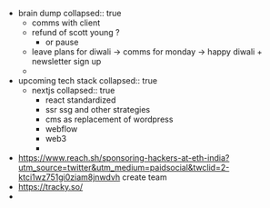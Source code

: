 - brain dump
  collapsed:: true
	- comms with client
	- refund of scott young ?
		- or pause
	- leave plans for diwali -> comms for monday -> happy diwali + newsletter sign up
	-
- upcoming tech stack
  collapsed:: true
	- nextjs
	  collapsed:: true
		- react standardized
		- ssr ssg and other strategies
		- cms as replacement of wordpress
		- webflow
		- web3
		-
- https://www.reach.sh/sponsoring-hackers-at-eth-india?utm_source=twitter&utm_medium=paidsocial&twclid=2-ktci1wz751gi0ziam8jnwdvh create team
- https://tracky.so/
-